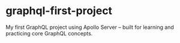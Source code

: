 # graphql-first-project
My first GraphQL project using Apollo Server – built for learning and practicing core GraphQL concepts.
